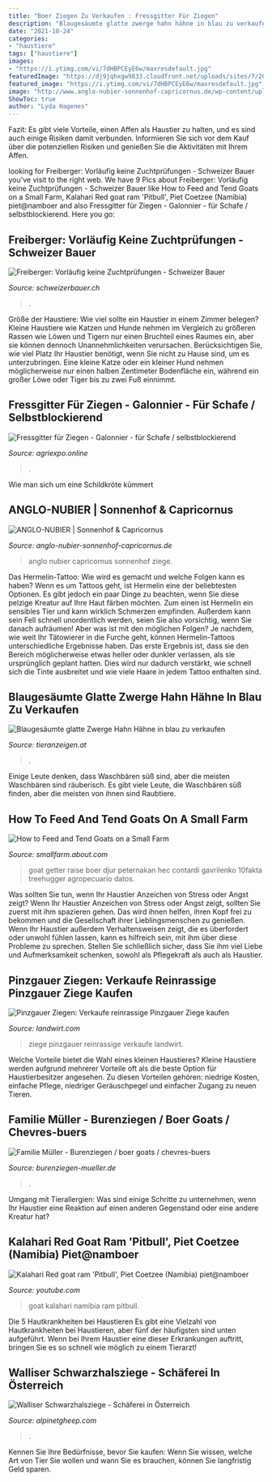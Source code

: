 ```yaml
---
title: "Boer Ziegen Zu Verkaufen : Fressgitter Für Ziegen"
description: "Blaugesäumte glatte zwerge hahn hähne in blau zu verkaufen"
date: "2021-10-24"
categories:
- "haustiere"
tags: ["haustiere"]
images:
- "https://i.ytimg.com/vi/7dHBPCEyE6w/maxresdefault.jpg"
featuredImage: "https://dj9jqhxgw9833.cloudfront.net/uploads/sites/7/2020/11/63448_8.jpg?fit=620,420"
featured_image: "https://i.ytimg.com/vi/7dHBPCEyE6w/maxresdefault.jpg"
image: "http://www.anglo-nubier-sonnenhof-capricornus.de/wp-content/uploads/2012/08/MG_1080.jpg"
ShowToc: true
author: "Lyda Hagenes"
---
```



Fazit: Es gibt viele Vorteile, einen Affen als Haustier zu halten, und es sind auch einige Risiken damit verbunden. Informieren Sie sich vor dem Kauf über die potenziellen Risiken und genießen Sie die Aktivitäten mit Ihrem Affen.

	

		
looking for Freiberger: Vorläufig keine Zuchtprüfungen - Schweizer Bauer you've visit to the right web. We have 9 Pics about Freiberger: Vorläufig keine Zuchtprüfungen - Schweizer Bauer like How to Feed and Tend Goats on a Small Farm, Kalahari Red goat ram &#039;Pitbull&#039;, Piet Coetzee (Namibia) piet@namboer and also Fressgitter für Ziegen - Galonnier - für Schafe / selbstblockierend. Here you go:
		
    
## Freiberger: Vorläufig Keine Zuchtprüfungen - Schweizer Bauer

<img loading=lazy src="https://dj9jqhxgw9833.cloudfront.net/uploads/sites/7/2020/11/63448_8.jpg?fit=620,420" onerror="this.onerror=null;this.src='https://tse1.mm.bing.net/th?id=OIP._LL7FvcrlxUtSnKVyY_viQHaFB&amp;pid=15.1';" alt="Freiberger: Vorläufig keine Zuchtprüfungen - Schweizer Bauer">

_Source: schweizerbauer.ch_

>. 

	

Größe der Haustiere: Wie viel sollte ein Haustier in einem Zimmer belegen?
Kleine Haustiere wie Katzen und Hunde nehmen im Vergleich zu größeren Rassen wie Löwen und Tigern nur einen Bruchteil eines Raumes ein, aber sie können dennoch Unannehmlichkeiten verursachen. Berücksichtigen Sie, wie viel Platz Ihr Haustier benötigt, wenn Sie nicht zu Hause sind, um es unterzubringen. Eine kleine Katze oder ein kleiner Hund nehmen möglicherweise nur einen halben Zentimeter Bodenfläche ein, während ein großer Löwe oder Tiger bis zu zwei Fuß einnimmt.

    
## Fressgitter Für Ziegen - Galonnier - Für Schafe / Selbstblockierend

<img loading=lazy src="https://img.agriexpo.online/de/images_ag/photo-g/175281-12903178.jpg" onerror="this.onerror=null;this.src='https://tse1.mm.bing.net/th?id=OIP.Y-WljHn9299IXM0vZS6WMwHaDX&amp;pid=15.1';" alt="Fressgitter für Ziegen - Galonnier - für Schafe / selbstblockierend">

_Source: agriexpo.online_

>. 

	

Wie man sich um eine Schildkröte kümmert

    
## ANGLO-NUBIER | Sonnenhof &amp; Capricornus

<img loading=lazy src="http://www.anglo-nubier-sonnenhof-capricornus.de/wp-content/uploads/2012/08/MG_1080.jpg" onerror="this.onerror=null;this.src='https://tse3.mm.bing.net/th?id=OIP.OlCg1uoYDdVq3wj7NX_EXwHaE7&amp;pid=15.1';" alt="ANGLO-NUBIER | Sonnenhof &amp; Capricornus">

_Source: anglo-nubier-sonnenhof-capricornus.de_

>anglo nubier capricornus sonnenhof ziege. 

	

Das Hermelin-Tattoo: Wie wird es gemacht und welche Folgen kann es haben?
Wenn es um Tattoos geht, ist Hermelin eine der beliebtesten Optionen. Es gibt jedoch ein paar Dinge zu beachten, wenn Sie diese pelzige Kreatur auf Ihre Haut färben möchten. Zum einen ist Hermelin ein sensibles Tier und kann wirklich Schmerzen empfinden. Außerdem kann sein Fell schnell unordentlich werden, seien Sie also vorsichtig, wenn Sie danach aufräumen!
Aber was ist mit den möglichen Folgen? Je nachdem, wie weit Ihr Tätowierer in die Furche geht, können Hermelin-Tattoos unterschiedliche Ergebnisse haben. Das erste Ergebnis ist, dass sie den Bereich möglicherweise etwas heller oder dunkler verlassen, als sie ursprünglich geplant hatten. Dies wird nur dadurch verstärkt, wie schnell sich die Tinte ausbreitet und wie viele Haare in jedem Tattoo enthalten sind.

    
## Blaugesäumte Glatte Zwerge Hahn Hähne In Blau Zu Verkaufen

<img loading=lazy src="https://bilder.tieranzeigen.at/fotos_zue/zue_800/15396/20210514-114424-Tp652.jpg" onerror="this.onerror=null;this.src='https://tse4.mm.bing.net/th?id=OIP.sfLqcpVBLAcwhtYRSoqGMAHaHX&amp;pid=15.1';" alt="Blaugesäumte glatte Zwerge Hahn Hähne in blau zu verkaufen">

_Source: tieranzeigen.at_

>. 

	

Einige Leute denken, dass Waschbären süß sind, aber die meisten Waschbären sind räuberisch.
Es gibt viele Leute, die Waschbären süß finden, aber die meisten von ihnen sind Raubtiere.

    
## How To Feed And Tend Goats On A Small Farm

<img loading=lazy src="https://fthmb.tqn.com/mh6hfDMtpTx1iKuQWvvkTj8E53A=/3000x2000/filters:fill(auto,1)/Goat-feeding-GettyImages-696251983-58a33ff25f9b58819cf26aaa.jpg" onerror="this.onerror=null;this.src='https://tse1.mm.bing.net/th?id=OIP.RG58XgpqO3oWdqxs29411wHaE8&amp;pid=15.1';" alt="How to Feed and Tend Goats on a Small Farm">

_Source: smallfarm.about.com_

>goat getter raise boer djur peternakan hec contardi gavrilenko 10fakta treehugger agropecuario datos. 

	

Was sollten Sie tun, wenn Ihr Haustier Anzeichen von Stress oder Angst zeigt?
Wenn Ihr Haustier Anzeichen von Stress oder Angst zeigt, sollten Sie zuerst mit ihm spazieren gehen. Das wird ihnen helfen, ihren Kopf frei zu bekommen und die Gesellschaft ihrer Lieblingsmenschen zu genießen. Wenn Ihr Haustier außerdem Verhaltensweisen zeigt, die es überfordert oder unwohl fühlen lassen, kann es hilfreich sein, mit ihm über diese Probleme zu sprechen. Stellen Sie schließlich sicher, dass Sie ihm viel Liebe und Aufmerksamkeit schenken, sowohl als Pflegekraft als auch als Haustier.

    
## Pinzgauer Ziegen: Verkaufe Reinrassige Pinzgauer Ziege Kaufen

<img loading=lazy src="https://bilder.landwirt.com/0321/89671efa37477f9a3c605f814db7a79d.jpg" onerror="this.onerror=null;this.src='https://tse4.mm.bing.net/th?id=OIP.cTD0_A1u5YFrOF_MBN-fawHaFj&amp;pid=15.1';" alt="Pinzgauer Ziegen: Verkaufe reinrassige Pinzgauer Ziege kaufen">

_Source: landwirt.com_

>ziege pinzgauer reinrassige verkaufe landwirt. 

	

Welche Vorteile bietet die Wahl eines kleinen Haustieres?
Kleine Haustiere werden aufgrund mehrerer Vorteile oft als die beste Option für Haustierbesitzer angesehen. Zu diesen Vorteilen gehören: niedrige Kosten, einfache Pflege, niedriger Geräuschpegel und einfacher Zugang zu neuen Tieren.

    
## Familie Müller - Burenziegen / Boer Goats / Chevres-buers

<img loading=lazy src="http://www.burenziegen-mueller.de/images/goats/ziege_big.jpg" onerror="this.onerror=null;this.src='https://tse4.mm.bing.net/th?id=OIP.UlbnTDMXpjxzjW5RLQOdZAHaFj&amp;pid=15.1';" alt="Familie Müller - Burenziegen / boer goats / chevres-buers">

_Source: burenziegen-mueller.de_

>. 

	

Umgang mit Tierallergien: Was sind einige Schritte zu unternehmen, wenn Ihr Haustier eine Reaktion auf einen anderen Gegenstand oder eine andere Kreatur hat?

    
## Kalahari Red Goat Ram &#039;Pitbull&#039;, Piet Coetzee (Namibia) Piet@namboer

<img loading=lazy src="https://i.ytimg.com/vi/7dHBPCEyE6w/maxresdefault.jpg" onerror="this.onerror=null;this.src='https://tse1.mm.bing.net/th?id=OIP.klhBnYsIPJow7pLXcQIucAHaEK&amp;pid=15.1';" alt="Kalahari Red goat ram &#039;Pitbull&#039;, Piet Coetzee (Namibia) piet@namboer">

_Source: youtube.com_

>goat kalahari namibia ram pitbull. 

	

Die 5 Hautkrankheiten bei Haustieren
Es gibt eine Vielzahl von Hautkrankheiten bei Haustieren, aber fünf der häufigsten sind unten aufgeführt. Wenn bei Ihrem Haustier eine dieser Erkrankungen auftritt, bringen Sie es so schnell wie möglich zu einem Tierarzt!

    
## Walliser Schwarzhalsziege - Schäferei In Österreich

<img loading=lazy src="https://www.alpinetgheep.com/files/3_Oesterreich/Benutzer/Bilder/Rassefotos/Walliser Schwarzhalsziege - Rassefoto.jpg" onerror="this.onerror=null;this.src='https://tse3.mm.bing.net/th?id=OIP.Pqz5cqE7mTIyRPZ_k1g1CgHaFj&amp;pid=15.1';" alt="Walliser Schwarzhalsziege - Schäferei in Österreich">

_Source: alpinetgheep.com_

>. 

	

Kennen Sie Ihre Bedürfnisse, bevor Sie kaufen: Wenn Sie wissen, welche Art von Tier Sie wollen und wann Sie es brauchen, können Sie langfristig Geld sparen.

